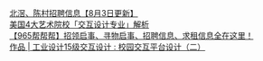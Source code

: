   
[北滘、陈村招聘信息【8月3日更新】](http://www.dianyue.me/archives/902/fwi6d7rn5uz6k7vx/)  
[美国4大艺术院校「交互设计专业」解析](http://www.dianyue.me/archives/994/w8jfc8bx77x9b4s3/)  
[【965帮帮帮】招领启事、寻物启事、招聘信息、求租信息全在这里！](http://www.dianyue.me/archives/534/3r38jyt3vo6rm67y/)  
[作品 | 工业设计15级交互设计 : 校园交互平台设计（二）](http://www.dianyue.me/archives/051/i96l8vbqoax6irt7/)